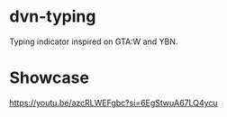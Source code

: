 # dvn-typing

Typing indicator inspired on GTA:W and YBN.

# Showcase

https://youtu.be/azcRLWEFgbc?si=6EgStwuA67LQ4ycu
